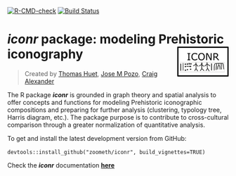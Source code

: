 [![R-CMD-check](https://github.com/zoometh/iconr/workflows/R-CMD-check/badge.svg)](https://github.com/zoometh/iconr/actions) [![Build Status](https://travis-ci.org/zoometh/iconr.svg?branch=master)](https://travis-ci.org/zoometh/iconr)
          
# ***iconr*** package: modeling Prehistoric iconography <img src="/logo/iconr_logo.png" align="right" height="20%"/>
> Created by [Thomas Huet](mailto:thomashuet7@gmail.com), [Jose M Pozo](mailto:josmpozo@gmail.com), [Craig Alexander](mailto:craiga304@gmail.com)

The R package ***iconr*** is grounded in graph theory and spatial analysis to offer concepts and functions for modeling Prehistoric iconographic compositions and preparing for further analysis (clustering, typology tree, Harris diagram, etc.). The package purpose is to contribute to cross-cultural comparison through a greater normalization of quantitative analysis. 



To get and install the latest development version from GitHub:

```
devtools::install_github("zoometh/iconr", build_vignettes=TRUE)
```

Check the ***iconr*** documentation [**here**](https://zoometh.github.io/iconr/vignettes/)
